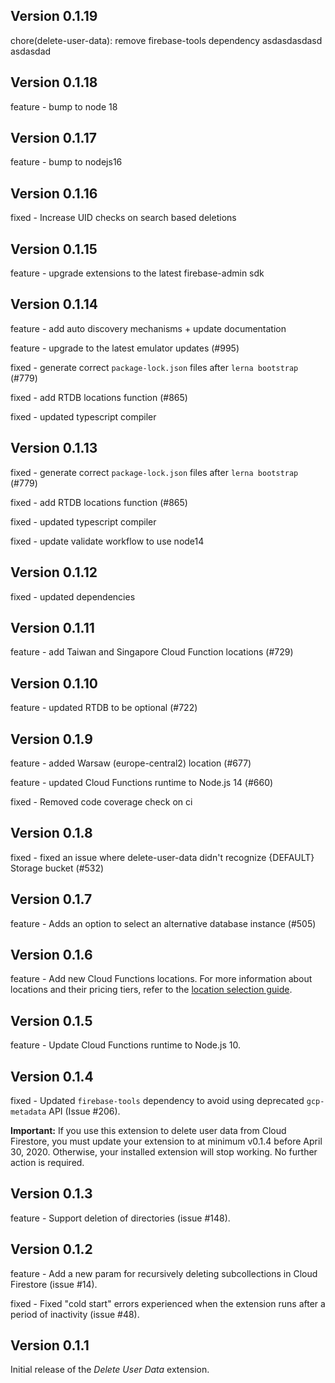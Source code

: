 ## Version 0.1.19

chore(delete-user-data): remove firebase-tools dependency asdasdasdasd asdasdad

## Version 0.1.18

feature - bump to node 18

## Version 0.1.17

feature - bump to nodejs16

## Version 0.1.16

fixed - Increase UID checks on search based deletions

## Version 0.1.15

feature - upgrade extensions to the latest firebase-admin sdk

## Version 0.1.14

feature - add auto discovery mechanisms + update documentation

feature - upgrade to the latest emulator updates (#995)

fixed - generate correct `package-lock.json` files after `lerna bootstrap` (#779)

fixed - add RTDB locations function (#865)

fixed - updated typescript compiler

## Version 0.1.13

fixed - generate correct `package-lock.json` files after `lerna bootstrap` (#779)

fixed - add RTDB locations function (#865)

fixed - updated typescript compiler

fixed - update validate workflow to use node14

## Version 0.1.12

fixed - updated dependencies

## Version 0.1.11

feature - add Taiwan and Singapore Cloud Function locations (#729)

## Version 0.1.10

feature - updated RTDB to be optional (#722)

## Version 0.1.9

feature - added Warsaw (europe-central2) location (#677)

feature - updated Cloud Functions runtime to Node.js 14 (#660)

fixed - Removed code coverage check on ci

## Version 0.1.8

fixed - fixed an issue where delete-user-data didn't recognize {DEFAULT} Storage bucket (#532)

## Version 0.1.7

feature - Adds an option to select an alternative database instance (#505)

## Version 0.1.6

feature - Add new Cloud Functions locations. For more information about locations and their pricing tiers, refer to the [location selection guide](https://firebase.google.com/docs/functions/locations).

## Version 0.1.5

feature - Update Cloud Functions runtime to Node.js 10.

## Version 0.1.4

fixed - Updated `firebase-tools` dependency to avoid using deprecated `gcp-metadata` API (Issue #206).

**Important:** If you use this extension to delete user data from Cloud Firestore, you must update your extension to at minimum v0.1.4 before April 30, 2020. Otherwise, your installed extension will stop working. No further action is required.

## Version 0.1.3

feature - Support deletion of directories (issue #148).

## Version 0.1.2

feature - Add a new param for recursively deleting subcollections in Cloud Firestore (issue #14).

fixed - Fixed "cold start" errors experienced when the extension runs after a period of inactivity (issue #48).

## Version 0.1.1

Initial release of the _Delete User Data_ extension.

